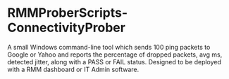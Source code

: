 # RMMProberScripts-ConnectivityProber
A small Windows command-line tool which sends 100 ping packets to Google or Yahoo and reports the percentage of dropped packets, avg ms, detected jitter, along with a PASS or FAIL status. Designed to be deployed with a RMM dashboard or IT Admin software.
